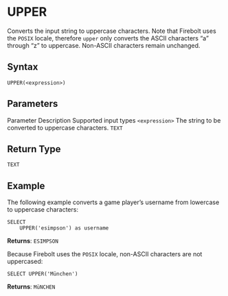 # [](#upper)UPPER

Converts the input string to uppercase characters. Note that Firebolt uses the `POSIX` locale, therefore `upper` only converts the ASCII characters “a” through “z” to uppercase. Non-ASCII characters remain unchanged.

## [](#syntax)Syntax

```
UPPER(<expression>)
```

## [](#parameters)Parameters

Parameter Description Supported input types `<expression>` The string to be converted to uppercase characters. `TEXT`

## [](#return-type)Return Type

`TEXT`

## [](#example)Example

The following example converts a game player’s username from lowercase to uppercase characters:

```
SELECT
	UPPER('esimpson') as username
```

**Returns**: `ESIMPSON`

Because Firebolt uses the `POSIX` locale, non-ASCII characters are not uppercased:

```
SELECT UPPER('München')
```

**Returns**: `MüNCHEN`